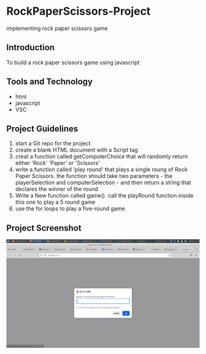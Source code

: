 # RockPaperScissors-Project
implementing rock paper scissors game
## Introduction
To build a rock paper scissors game using javascript
## Tools and Technology
- html
- javascript
- VSC
## Project Guidelines
1. start a Git repo for the project
2. create a blank HTML document with a Script tag
3. creat a function called getComputerChoice that will randomly return either 'Rock' 'Paper' or 'Scissors' 
4. write a function called 'play round' that plays a single roung of Rock Paper Scissors. the function should take two parameters - the playerSelection and computerSelection - and then return a string that declares the winner of the round
5. Write a New function called game(). call the playRound function inside this one to play a 5 round game
6. use the for loops to play a five-round game

## Project Screenshot
![The game firstpage](./img.png) 
## 